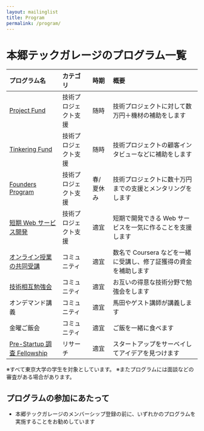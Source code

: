 ```yaml
---
layout: mailinglist
title: Program
permalink: /program/
---
```


# 本郷テックガレージのプログラム一覧

| プログラム名 | カテゴリ | 時期 | 概要 |
| :------ | :------ | :------ | :------ | 
| [Project Fund](/project/) | 技術プロジェクト支援 | 随時 | 技術プロジェクトに対して数万円＋機材の補助をします |  
| [Tinkering Fund](/project/) | 技術プロジェクト支援 | 随時 | 技術プロジェクトの顧客インタビューなどに補助をします |
| [Founders Program](https://www.ducr.u-tokyo.ac.jp/activity/venture/sfp.html) | 技術プロジェクト支援 | 春/夏休み | 技術プロジェクトに数十万円までの支援とメンタリングをします | 
| [短期 Web サービス開発](./web2017/) | 技術プロジェクト支援 | 適宜 | 短期で開発できる Web サービスを一気に作ることを支援します | 
| [オンライン授業の共同受講](./study/) | コミュニティ | 適宜 | 数名で Coursera などを一緒に受講し、修了証獲得の資金を補助します | 
| [技術相互勉強会](./study/) | コミュニティ | 適宜 | お互いの得意な技術分野で勉強会をします | 
| オンデマンド講義 | コミュニティ | 適宜 | 馬田やゲスト講師が講義します | 
| 金曜ご飯会 | コミュニティ | 適宜 | ご飯を一緒に食べます | 
| [Pre-Startup 調査 Fellowship](./fellowship/) | リサーチ | 適宜 | スタートアップをサーベイしてアイデアを見つけます | 

※すべて東京大学の学生を対象としています。
※またプログラムには面談などの審査がある場合があります。

## プログラムの参加にあたって

- 本郷テックガレージのメンバーシップ登録の前に、いずれかのプログラムを実施することをお勧めしています